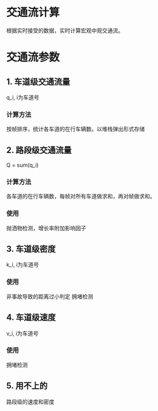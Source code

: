 # 交通流计算
根据实时接受的数据，实时计算宏观中观交通流。

# 交通流参数
## 1. 车道级交通流量
q_i, i为车道号

### 计算方法
按帧排序，统计各车道的在行车辆数。以堆栈弹出形式存储

## 2. 路段级交通流量
Q = sum(q_i)

### 计算方法
各车道的在行车辆数，每帧对所有车道做求和，再对帧做求和。

### 使用
抛洒物检测，增长率附加影响因子

## 3. 车道级密度
k_i, i为车道号

### 使用
非事故导致的距离过小判定
拥堵检测

## 4. 车道级速度
v_i, i为车道号

### 使用
拥堵检测
## 5. 用不上的
路段级的速度和密度

